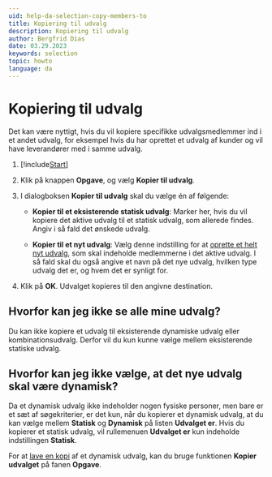 ```yaml
---
uid: help-da-selection-copy-members-to
title: Kopiering til udvalg
description: Kopiering til udvalg
author: Bergfrid Dias
date: 03.29.2023
keywords: selection
topic: howto
language: da
---
```


# Kopiering til udvalg

Det kan være nyttigt, hvis du vil kopiere specifikke udvalgsmedlemmer ind i et andet udvalg, for eksempel hvis du har oprettet et udvalg af kunder og vil have leverandører med i samme udvalg.

1. [!include[Start](../includes/steps-start-task.md)]

2. Klik på knappen **Opgave**, og vælg **Kopier til udvalg**.

3. I dialogboksen **Kopier til udvalg** skal du vælge én af følgende:

    * **Kopier til et eksisterende statisk udvalg**: Marker her, hvis du vil kopiere det aktive udvalg til et statisk udvalg, som allerede findes. Angiv i så fald det ønskede udvalg.

    * **Kopier til et nyt udvalg**: Vælg denne indstilling for at [oprette et helt nyt udvalg][2], som skal indeholde medlemmerne i det aktive udvalg. I så fald skal du også angive et navn på det nye udvalg, hvilken type udvalg det er, og hvem det er synligt for.

4. Klik på **OK**. Udvalget kopieres til den angivne destination.

## Hvorfor kan jeg ikke se alle mine udvalg?

Du kan ikke kopiere et udvalg til eksisterende dynamiske udvalg eller kombinationsudvalg. Derfor vil du kun kunne vælge mellem eksisterende statiske udvalg.

## Hvorfor kan jeg ikke vælge, at det nye udvalg skal være dynamisk?

Da et dynamisk udvalg ikke indeholder nogen fysiske personer, men bare er et sæt af søgekriterier, er det kun, når du kopierer et dynamisk udvalg, at du kan vælge mellem **Statisk** og **Dynamisk** på listen **Udvalget er**. Hvis du kopierer et statisk udvalg, vil rullemenuen **Udvalget er** kun indeholde indstillingen **Statisk**.

For at [lave en kopi][3] af et dynamisk udvalg, kan du bruge funktionen **Kopier udvalget** på fanen **Opgave**.

<!-- Referenced links -->
[2]: ../create.md
[3]: ../create.md#copy

<!-- Referenced images -->
